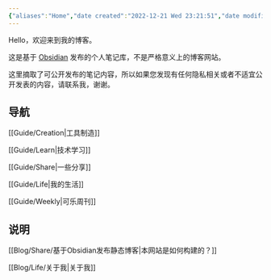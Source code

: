 ```yaml
---
{"aliases":"Home","date created":"2022-12-21 Wed 23:21:51","date modified":"2024-03-23 Sat 14:48:51","dg-home":true,"dg-publish":true,"permalink":"/Home/","tags":["gardenEntry"],"dgPassFrontmatter":true,"created":"2022-12-21T23:21:51.000+08:00","updated":"2024-03-23T14:48:53.455+08:00"}
---
```



Hello，欢迎来到我的博客。

这是基于 [Obsidian](https://obsidian.md) 发布的个人笔记库，不是严格意义上的博客网站。

这里摘取了可公开发布的笔记内容，所以如果您发现有任何隐私相关或者不适宜公开发表的内容，请联系我，谢谢。

## 导航

[[Guide/Creation\|工具制造]]

[[Guide/Learn\|技术学习]]

[[Guide/Share\|一些分享]]

[[Guide/Life\|我的生活]]

[[Guide/Weekly\|可乐周刊]]

## 说明

[[Blog/Share/基于Obsidian发布静态博客\|本网站是如何构建的？]]

[[Blog/Life/关于我\|关于我]]

